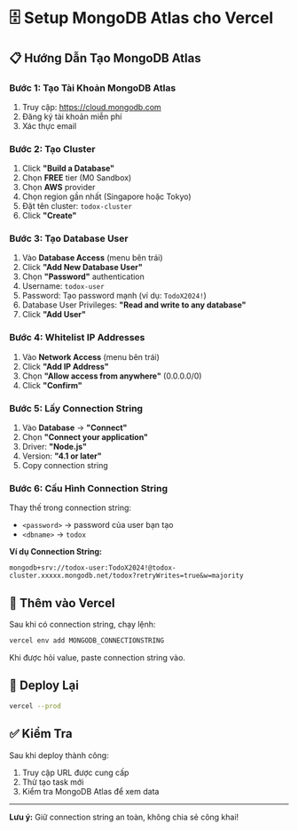 # 🗄️ Setup MongoDB Atlas cho Vercel

## 📋 Hướng Dẫn Tạo MongoDB Atlas

### Bước 1: Tạo Tài Khoản MongoDB Atlas
1. Truy cập: https://cloud.mongodb.com
2. Đăng ký tài khoản miễn phí
3. Xác thực email

### Bước 2: Tạo Cluster
1. Click **"Build a Database"**
2. Chọn **FREE** tier (M0 Sandbox)
3. Chọn **AWS** provider
4. Chọn region gần nhất (Singapore hoặc Tokyo)
5. Đặt tên cluster: `todox-cluster`
6. Click **"Create"**

### Bước 3: Tạo Database User
1. Vào **Database Access** (menu bên trái)
2. Click **"Add New Database User"**
3. Chọn **"Password"** authentication
4. Username: `todox-user`
5. Password: Tạo password mạnh (ví dụ: `TodoX2024!`)
6. Database User Privileges: **"Read and write to any database"**
7. Click **"Add User"**

### Bước 4: Whitelist IP Addresses
1. Vào **Network Access** (menu bên trái)
2. Click **"Add IP Address"**
3. Chọn **"Allow access from anywhere"** (0.0.0.0/0)
4. Click **"Confirm"**

### Bước 5: Lấy Connection String
1. Vào **Database** → **"Connect"**
2. Chọn **"Connect your application"**
3. Driver: **"Node.js"**
4. Version: **"4.1 or later"**
4. Copy connection string

### Bước 6: Cấu Hình Connection String
Thay thế trong connection string:
- `<password>` → password của user bạn tạo
- `<dbname>` → `todox`

**Ví dụ Connection String:**
```
mongodb+srv://todox-user:TodoX2024!@todox-cluster.xxxxx.mongodb.net/todox?retryWrites=true&w=majority
```

## 🔧 Thêm vào Vercel

Sau khi có connection string, chạy lệnh:
```bash
vercel env add MONGODB_CONNECTIONSTRING
```

Khi được hỏi value, paste connection string vào.

## 🚀 Deploy Lại

```bash
vercel --prod
```

## ✅ Kiểm Tra

Sau khi deploy thành công:
1. Truy cập URL được cung cấp
2. Thử tạo task mới
3. Kiểm tra MongoDB Atlas để xem data

---

**Lưu ý:** Giữ connection string an toàn, không chia sẻ công khai!
